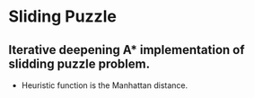 # Sliding Puzzle

## Iterative deepening A* implementation of slidding puzzle problem.
- Heuristic function is the Manhattan distance.